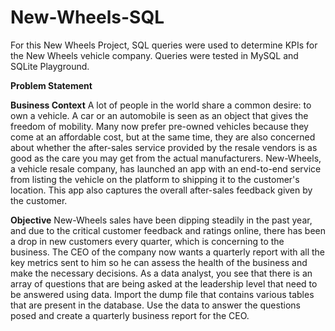 # New-Wheels-SQL
For this New Wheels Project, SQL queries were used to determine KPIs for the New Wheels vehicle company. Queries were tested in MySQL and SQLite Playground. 

**Problem Statement**

**Business Context**
A lot of people in the world share a common desire: to own a vehicle. A car or an automobile is seen as an object that gives the freedom of mobility. Many now prefer pre-owned vehicles because they come at an affordable cost, but at the same time, they are also concerned about whether the after-sales service provided by the resale vendors is as good as the care you may get from the actual manufacturers.
New-Wheels, a vehicle resale company, has launched an app with an end-to-end service from listing the vehicle on the platform to shipping it to the customer's location. This app also captures the overall after-sales feedback given by the customer.

**Objective**
New-Wheels sales have been dipping steadily in the past year, and due to the critical customer feedback and ratings online, there has been a drop in new customers every quarter, which is concerning to the business. The CEO of the company now wants a quarterly report with all the key metrics sent to him so he can assess the health of the business and make the necessary decisions.
As a data analyst, you see that there is an array of questions that are being asked at the leadership level that need to be answered using data. Import the dump file that contains various tables that are present in the database. Use the data to answer the questions posed and create a quarterly business report for the CEO.
